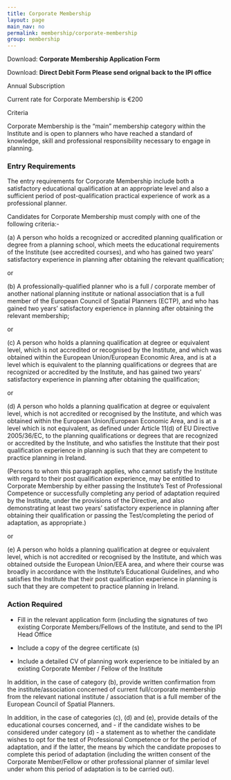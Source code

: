 ```yaml
---
title: Corporate Membership
layout: page
main_nav: no
permalink: membership/corporate-membership
group: membership
---
```


Download: **Corporate Membership Application Form**

Download: **Direct Debit Form Please send orignal back to the IPI office**

Annual Subscription

Current rate for Corporate Membership is €200

Criteria

Corporate Membership is the “main” membership category within the Institute and is open to planners who have reached a standard of knowledge, skill and professional responsibility necessary to engage in planning.

### Entry Requirements

The entry requirements for Corporate Membership include both a satisfactory educational qualification at an appropriate level and also a sufficient period of post-qualification practical experience of work as a professional planner.

Candidates for Corporate Membership must comply with one of the following criteria:-

(a) A person who holds a recognized or accredited planning qualification or degree from a planning school, which meets the educational requirements of the Institute (see accredited courses), and who has gained two years’ satisfactory experience in planning after obtaining the relevant qualification;

or

(b) A professionally-qualified planner who is a full / corporate member of another national planning institute or national association that is a full member of the European Council of Spatial Planners (ECTP), and who has gained two years’ satisfactory experience in planning after obtaining the relevant membership;

or

(c) A person who holds a planning qualification at degree or equivalent level, which is not accredited or recognised by the Institute, and which was obtained within the European Union/European Economic Area, and is at a level which is equivalent to the planning qualifications or degrees that are recognized or accredited by the Institute, and has gained two years’ satisfactory experience in planning after obtaining the qualification;

or

(d) A person who holds a planning qualification at degree or equivalent level, which is not accredited or recognised by the Institute, and which was obtained within the European Union/European Economic Area, and is at a level which is not equivalent, as defined under Article 11(d) of EU Directive 2005/36/EC, to the planning qualifications or degrees that are recognized or accredited by the Institute, and who satisfies the Institute that their post qualification experience in planning is such that they are competent to practice planning in Ireland.

(Persons to whom this paragraph applies, who cannot satisfy the Institute with regard to their post qualification experience, may be entitled to Corporate Membership by either passing the Institute’s Test of Professional Competence or successfully completing any period of adaptation required by the Institute, under the provisions of the Directive, and also demonstrating at least two years’ satisfactory experience in planning after obtaining their qualification or passing the Test/completing the period of adaptation, as appropriate.)

or

(e) A person who holds a planning qualification at degree or equivalent level, which is not accredited or recognised by the Institute, and which was obtained outside the European Union/EEA area, and where their course was broadly in accordance with the Institute’s Educational Guidelines, and who satisfies the Institute that their post qualification experience in planning is such that they are competent to practice planning in Ireland.

### Action Required

- Fill in the relevant application form (including the signatures of two existing Corporate Members/Fellows of the Institute, and send to the IPI Head Office

- Include a copy of the degree certificate (s)

- Include a detailed CV of planning work experience to be initialed by an existing Corporate Member / Fellow of the Institute

In addition, in the case of category (b), provide written confirmation from the institute/association concerned of current full/corporate membership from the relevant national institute / association that is a full member of the European Council of Spatial Planners.

In addition, in the case of categories (c), (d) and (e), provide details of the educational courses concerned, and - if the candidate wishes to be considered under category (d) - a statement as to whether the candidate wishes to opt for the test of Professional Competence or for the period of adaptation, and if the latter, the means by which the candidate proposes to complete this period of adaptation (including the written consent of the Corporate Member/Fellow or other professional planner of similar level under whom this period of adaptation is to be carried out).